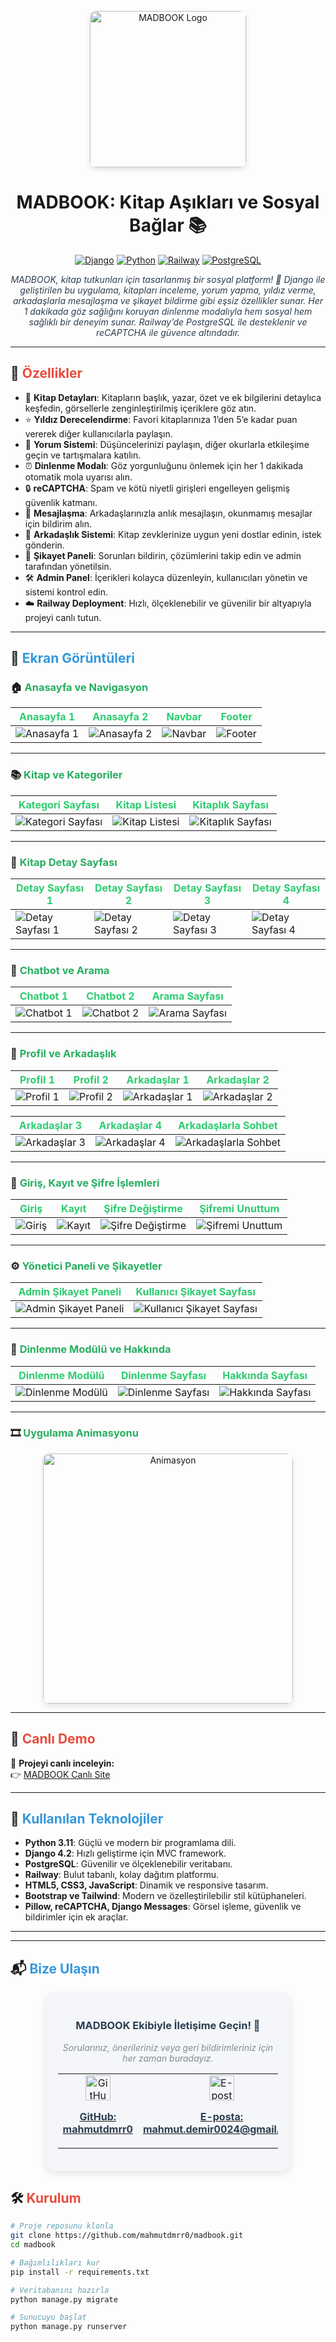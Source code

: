 <p align="center">
  <img src="screenshots/trans1.png" alt="MADBOOK Logo" width="250" style="border-radius: 10px; box-shadow: 0 4px 8px rgba(0,0,0,0.1);"/>
</p>

<h1 align="center">MADBOOK: Kitap Aşıkları ve Sosyal Bağlar 📚</h1>

<p align="center">
  <a href="https://www.djangoproject.com/"><img src="https://img.shields.io/badge/Django-4.2-green.svg" alt="Django"></a>
  <a href="https://www.python.org/"><img src="https://img.shields.io/badge/Python-3.11-blue.svg" alt="Python"></a>
  <a href="https://railway.app/"><img src="https://img.shields.io/badge/Hosted-Railway-orange.svg" alt="Railway"></a>
  <a href="https://www.postgresql.org/"><img src="https://img.shields.io/badge/Database-PostgreSQL-blue.svg" alt="PostgreSQL"></a>
</p>

<p align="center">
  <span style="color: #2c3e50; font-style: italic;">MADBOOK, kitap tutkunları için tasarlanmış bir sosyal platform! 📖 Django ile geliştirilen bu uygulama, kitapları inceleme, yorum yapma, yıldız verme, arkadaşlarla mesajlaşma ve şikayet bildirme gibi eşsiz özellikler sunar. Her 1 dakikada göz sağlığını koruyan dinlenme modalıyla hem sosyal hem sağlıklı bir deneyim sunar. Railway’de PostgreSQL ile desteklenir ve reCAPTCHA ile güvence altındadır.</span>
</p>

---

## 🚀 <span style="color: #e74c3c">Özellikler</span>

- 📖 **Kitap Detayları**: Kitapların başlık, yazar, özet ve ek bilgilerini detaylıca keşfedin, görsellerle zenginleştirilmiş içeriklere göz atın.
- ⭐ **Yıldız Derecelendirme**: Favori kitaplarınıza 1’den 5’e kadar puan vererek diğer kullanıcılarla paylaşın.
- 💬 **Yorum Sistemi**: Düşüncelerinizi paylaşın, diğer okurlarla etkileşime geçin ve tartışmalara katılın.
- ⏰ **Dinlenme Modalı**: Göz yorgunluğunu önlemek için her 1 dakikada otomatik mola uyarısı alın.
- 🔒 **reCAPTCHA**: Spam ve kötü niyetli girişleri engelleyen gelişmiş güvenlik katmanı.
- 📩 **Mesajlaşma**: Arkadaşlarınızla anlık mesajlaşın, okunmamış mesajlar için bildirim alın.
- 🤝 **Arkadaşlık Sistemi**: Kitap zevklerinize uygun yeni dostlar edinin, istek gönderin.
- 🚨 **Şikayet Paneli**: Sorunları bildirin, çözümlerini takip edin ve admin tarafından yönetilsin.
- 🛠️ **Admin Panel**: İçerikleri kolayca düzenleyin, kullanıcıları yönetin ve sistemi kontrol edin.
- ☁️ **Railway Deployment**: Hızlı, ölçeklenebilir ve güvenilir bir altyapıyla projeyi canlı tutun.

---

## 📸 <span style="color: #3498db">Ekran Görüntüleri</span>

### 🏠 <span style="color: #27ae60">Anasayfa ve Navigasyon</span>

| <span style="color: #2ecc71">Anasayfa 1</span> | <span style="color: #2ecc71">Anasayfa 2</span> | <span style="color: #2ecc71">Navbar</span> | <span style="color: #2ecc71">Footer</span> |
|-------------------------|-------------------------|-------------------|-------------------|
| ![Anasayfa 1](screenshots/anasayfa-1.jpg) | ![Anasayfa 2](screenshots/anasayfa-2.jpg) | ![Navbar](screenshots/navbar.jpg) | ![Footer](screenshots/footer.jpg) |

---

### 📚 <span style="color: #27ae60">Kitap ve Kategoriler</span>

| <span style="color: #2ecc71">Kategori Sayfası</span> | <span style="color: #2ecc71">Kitap Listesi</span> | <span style="color: #2ecc71">Kitaplık Sayfası</span> |
|-----------------------------|--------------------------|-----------------------------|
| ![Kategori Sayfası](screenshots/category-page.jpg) | ![Kitap Listesi](screenshots/book-list.jpg) | ![Kitaplık Sayfası](screenshots/bookcase-page.jpg) |

---

### 📘 <span style="color: #27ae60">Kitap Detay Sayfası</span>

| <span style="color: #2ecc71">Detay Sayfası 1</span> | <span style="color: #2ecc71">Detay Sayfası 2</span> | <span style="color: #2ecc71">Detay Sayfası 3</span> | <span style="color: #2ecc71">Detay Sayfası 4</span> |
|-----------------------------|-----------------------------|-----------------------------|-----------------------------|
| ![Detay Sayfası 1](screenshots/detay-sayfası-1.jpg) | ![Detay Sayfası 2](screenshots/detay-sayfası-2.jpg) | ![Detay Sayfası 3](screenshots/detay-sayfası-3.jpg) | ![Detay Sayfası 4](screenshots/detay-sayfası-4.jpg) |

---

### 🤖 <span style="color: #27ae60">Chatbot ve Arama</span>

| <span style="color: #2ecc71">Chatbot 1</span> | <span style="color: #2ecc71">Chatbot 2</span> | <span style="color: #2ecc71">Arama Sayfası</span> |
|-----------------------|-----------------------|---------------------------|
| ![Chatbot 1](screenshots/chatbot-1.jpg) | ![Chatbot 2](screenshots/chatbot-2.jpg) | ![Arama Sayfası](screenshots/search-page.jpg) |

---

### 👤 <span style="color: #27ae60">Profil ve Arkadaşlık</span>

| <span style="color: #2ecc71">Profil 1</span> | <span style="color: #2ecc71">Profil 2</span> | <span style="color: #2ecc71">Arkadaşlar 1</span> | <span style="color: #2ecc71">Arkadaşlar 2</span> |
|-----------------------|-----------------------|-------------------------|-------------------------|
| ![Profil 1](screenshots/profil-1.jpg) | ![Profil 2](screenshots/profil-2.jpg) | ![Arkadaşlar 1](screenshots/friends-page-1.jpg) | ![Arkadaşlar 2](screenshots/friends-page-2.jpg) |

| <span style="color: #2ecc71">Arkadaşlar 3</span> | <span style="color: #2ecc71">Arkadaşlar 4</span> | <span style="color: #2ecc71">Arkadaşlarla Sohbet</span> |
|---------------------------|---------------------------|-------------------------------|
| ![Arkadaşlar 3](screenshots/friends-page-3.jpg) | ![Arkadaşlar 4](screenshots/friends-page-4.jpg) | ![Arkadaşlarla Sohbet](screenshots/friends-chat.jpg) |

---

### 🔐 <span style="color: #27ae60">Giriş, Kayıt ve Şifre İşlemleri</span>

| <span style="color: #2ecc71">Giriş</span> | <span style="color: #2ecc71">Kayıt</span> | <span style="color: #2ecc71">Şifre Değiştirme</span> | <span style="color: #2ecc71">Şifremi Unuttum</span> |
|-------------------|-------------------|---------------------------|---------------------------|
| ![Giriş](screenshots/login.jpg) | ![Kayıt](screenshots/register.jpg) | ![Şifre Değiştirme](screenshots/sifre-degistirme.jpg) | ![Şifremi Unuttum](screenshots/password-not-remember.jpg) |

---

### ⚙️ <span style="color: #27ae60">Yönetici Paneli ve Şikayetler</span>

| <span style="color: #2ecc71">Admin Şikayet Paneli</span> | <span style="color: #2ecc71">Kullanıcı Şikayet Sayfası</span> |
|-----------------------------------|---------------------------------------|
| ![Admin Şikayet Paneli](screenshots/admin-sikayet.jpg) | ![Kullanıcı Şikayet Sayfası](screenshots/report-page.jpg) |

---

### 🌿 <span style="color: #27ae60">Dinlenme Modülü ve Hakkında</span>

| <span style="color: #2ecc71">Dinlenme Modülü</span> | <span style="color: #2ecc71">Dinlenme Sayfası</span> | <span style="color: #2ecc71">Hakkında Sayfası</span> |
|-----------------------------|-----------------------------|-----------------------------|
| ![Dinlenme Modülü](screenshots/relas-modul.jpg) | ![Dinlenme Sayfası](screenshots/relax-page.jpg) | ![Hakkında Sayfası](screenshots/about-page.jpg) |

---

### 🎞️ <span style="color: #27ae60">Uygulama Animasyonu</span>

<p align="center">
  <img src="screenshots/Animasyon.gif" alt="Animasyon" width="400" style="border-radius: 10px; box-shadow: 0 4px 8px rgba(0,0,0,0.1);"/>
</p>

---

## 🔗 <span style="color: #e74c3c">Canlı Demo</span>

🎯 **Projeyi canlı inceleyin:**  
👉 [MADBOOK Canlı Site](https://web-production-c8a3.up.railway.app/library/)

---

## 💼 <span style="color: #3498db">Kullanılan Teknolojiler</span>

- **Python 3.11**: Güçlü ve modern bir programlama dili.
- **Django 4.2**: Hızlı geliştirme için MVC framework.
- **PostgreSQL**: Güvenilir ve ölçeklenebilir veritabanı.
- **Railway**: Bulut tabanlı, kolay dağıtım platformu.
- **HTML5, CSS3, JavaScript**: Dinamik ve responsive tasarım.
- **Bootstrap ve Tailwind**: Modern ve özelleştirilebilir stil kütüphaneleri.
- **Pillow, reCAPTCHA, Django Messages**: Görsel işleme, güvenlik ve bildirimler için ek araçlar.

---
---

## 📬 <span style="color: #3498db">Bize Ulaşın</span>

<p align="center">
  <div style="background-color: #f5f6fa; border-radius: 15px; padding: 20px; width: 70%; margin: 0 auto; box-shadow: 0 4px 12px rgba(0,0,0,0.1);">
    <h3 align="center" style="color: #2c3e50;">MADBOOK Ekibiyle İletişime Geçin! 🚀</h3>
    <p align="center" style="color: #7f8c8d; font-style: italic;">Sorularınız, önerileriniz veya geri bildirimleriniz için her zaman buradayız.</p>
    <table align="center" style="width: 100%; border-spacing: 10px;">
      <tr>
        <td align="center">
          <a href="https://github.com/mahmutdmrr0" target="_blank">
            <img src="https://img.icons8.com/ios-filled/50/3498db/github.png" alt="GitHub" width="40"/>
            <p style="color: #2c3e50; font-weight: bold;">GitHub: mahmutdmrr0</p>
          </a>
        </td>
        <td align="center">
          <a href="mailto:mahmut.demir0024@gmail.com" target="_blank">
            <img src="https://img.icons8.com/ios-filled/50/3498db/email.png" alt="E-posta" width="40"/>
            <p style="color: #2c3e50; font-weight: bold;">E-posta: mahmut.demir0024@gmail.com</p>
          </a>
        </td>
        <td align="center">
          <a href="https://www.instagram.com/mahmut_dmrr0/" target="_blank">
            <img src="https://img.icons8.com/ios-filled/50/3498db/instagram.png" alt="Instagram" width="40"/>
            <p style="color: #2c3e50; font-weight: bold;">Instagram: @mahmut_dmrr0</p>
          </a>
        </td>
      </tr>
    </table>
  </div>
</p>

## 🛠️ <span style="color: #e74c3c">Kurulum</span>

```bash
# Proje reposunu klonla
git clone https://github.com/mahmutdmrr0/madbook.git
cd madbook

# Bağımlılıkları kur
pip install -r requirements.txt

# Veritabanını hazırla
python manage.py migrate

# Sunucuyu başlat
python manage.py runserver